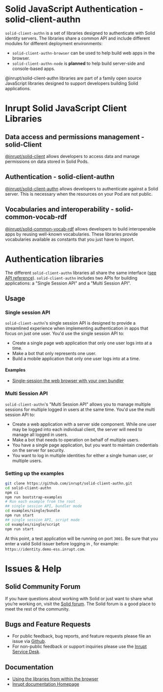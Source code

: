 # Solid JavaScript Authentication - solid-client-authn

`solid-client-authn` is a set of libraries designed to authenticate with Solid identity servers. 
The libraries share a common API and include different modules for different deployment environments:
- `solid-client-authn-browser` can be used to help build web apps in the browser.
- `solid-client-authn-node` is **planned** to help build server-side and console-based apps.

@inrupt/solid-client-authn libraries are part of a family open source JavaScript libraries designed to support developers building Solid applications.

# Inrupt Solid JavaScript Client Libraries

## Data access and permissions management - solid-Client

[@inrupt/solid-client](https://github.com/inrupt/solid-client-js) allows developers to access data and manage permissions on data stored in Solid Pods.

## Authentication - solid-client-authn

[@inrupt/solid-client-authn](https://github.com/inrupt/solid-client-authn) allows developers to authenticate against a Solid server. This is necessary when the resources on your Pod are not public.

## Vocabularies and interoperability - solid-common-vocab-rdf

[@inrupt/solid-common-vocab-rdf](https://github.com/inrupt/solid-common-vocab-rdf) allows developers to build interoperable apps by reusing well-known vocabularies. These libraries provide vocabularies available as constants that you just have to import.

# Authentication libraries

The different `solid-client-authn` libraries all share the same interface ([see API reference](./docs/api.md)). `solid-client-authn` includes two APIs for building applications: a "Single Session API" and a "Multi Session API".

## Usage
### Single session API

`solid-client-authn`'s single session API is designed to provide a streamlined experience when implementing authentication in apps that focus on just one user.
You'd use the single session API to:

  - Create a single page web application that only one user logs into at a time.
  - Make a bot that only represents one user.
  - Build a mobile application that only one user logs into at a time.
  
#### Examples

 - [Single-session the web browser with your own bundler](./examples/single/bundle)

### Multi Session API

`solid-client-authn`'s "Multi Session API" allows you to manage multiple sessions for multiple logged in users at the same time. You'd use the multi session API to:

 - Create a web application with a server side component. While one user may be logged into each individual client, the server will need to manage all logged in users.
 - Make a bot that needs to operation on behalf of multiple users.
 - You have a single page application, but you want to maintain credentials on the server for security.
 - You want to log in multiple identities for either a single human user, or multiple users.

### Setting up the examples

```bash
git clone https://github.com/inrupt/solid-client-authn.git
cd solid-client-authn
npm ci
npm run bootstrap-examples
# Run each example from the root
## single session API, bundler mode
cd examples/single/bundle
npm run start
## single session API, script mode
cd examples/single/script
npm run start
```

At this point, a test application will be running on port `3001`.
Be sure that you enter a valid Solid issuer before logging in
, for example: `https://identity.demo-ess.inrupt.com`.

# Issues & Help

## Solid Community Forum

If you have questions about working with Solid or just want to share what you’re working on, visit the [Solid forum](https://forum.solidproject.org/). The Solid forum is a good place to meet the rest of the community.

## Bugs and Feature Requests

- For public feedback, bug reports, and feature requests please file an issue via [Github](https://github.com/inrupt/solid-client-authn/issues/).
- For non-public feedback or support inquiries please use the [Inrupt Service Desk](https://inrupt.atlassian.net/servicedesk).

## Documentation

* [Using the libraries from within the browser](./docs/browser.md)
* [Inrupt documentation Homepage](https://docs.inrupt.com/)
